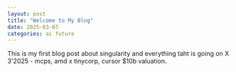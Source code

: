 ```yaml
---
layout: post
title: "Welcome to My Blog"
date: 2025-03-07
categories: ai future
---
```


This is my first blog post about singularity and everything taht is going on X 3'2025 - mcps, amd x tinycorp, cursor $10b valuation.